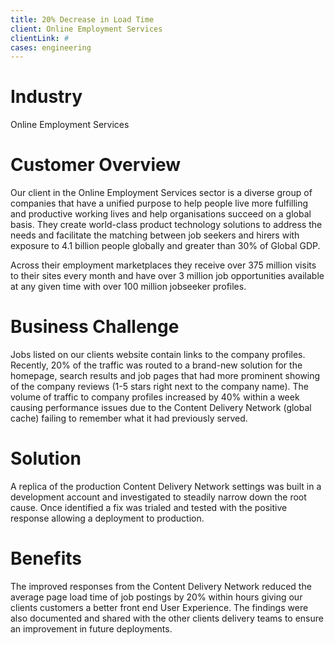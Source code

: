 ```yaml
---
title: 20% Decrease in Load Time
client: Online Employment Services
clientLink: #
cases: engineering
---
```


# Industry

Online Employment Services

# Customer Overview

Our client in the Online Employment Services sector is a diverse group of companies that have a unified purpose to help people live more fulfilling and productive working lives and help organisations succeed on a global basis. They create world-class product technology solutions to address the needs and facilitate the matching between job seekers and hirers with exposure to 4.1 billion people globally and greater than 30% of Global GDP.

Across their employment marketplaces they receive over 375 million visits to their sites every month and have over 3 million job opportunities available at any given time with over 100 million jobseeker profiles.

# Business Challenge

Jobs listed on our clients website contain links to the company profiles. Recently, 20% of the traffic was routed to a brand-new solution for the homepage, search results and job pages that had more prominent showing of the company reviews (1-5 stars right next to the company name). The volume of traffic to company profiles increased by 40% within a week causing performance issues due to the Content Delivery Network (global cache) failing to remember what it had previously served.

# Solution

A replica of the production Content Delivery Network settings was built in a development account and investigated to steadily narrow down the root cause. Once identified a fix was trialed and tested with the positive response allowing a deployment to production.

# Benefits

The improved responses from the Content Delivery Network reduced the average page load time of job postings by 20% within hours giving our clients customers a better front end User Experience. The findings were also documented and shared with the other clients delivery teams to ensure an improvement in future deployments.
